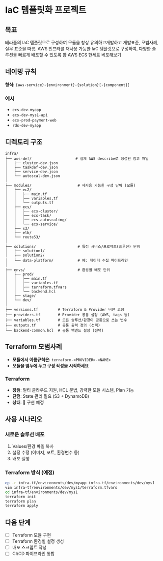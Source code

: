 # IaC 템플릿화 프로젝트  

## 목표
테라폼의 IaC 템플릿으로 구성하여 모듈을 항상 유의하고개발하고 개발표준, 모범사례, 실무 표준을 따름.
AWS 인프라를 재사용 가능한 IaC 템플릿으로 구성하여, 다양한 솔루션을 빠르게 배포할 수 있도록 함
AWS ECS 한세트 베포해보기

## 네이밍 규칙
**형식**: `{aws-service}-{environment}-{solution}[-{component}]`

### 예시
- `ecs-dev-myapp`
- `ecs-dev-mys1-api`
- `ecs-prod-payment-web`
- `rds-dev-myapp`

## 디렉토리 구조

```
infra/          
├── aws-def/                    # 실제 AWS describe로 생성된 참고 파일          
│   ├── cluster-dev.json            
│   ├── taskdef-dev.json            
│   ├── service-dev.json            
│   └── autoscal-dev.json           
│           
├── modules/                     # 재사용 가능한 구성 단위 (모듈)           
│   ├── ec2/            
│   │   ├── main.tf         
│   │   ├── variables.tf            
│   │   └── outputs.tf          
│   ├── ecs/            
│   │   ├── ecs-cluster/            
│   │   ├── ecs-task/           
│   │   ├── ecs-autoscaling/            
│   │   └── ecs-service/            
│   ├── s3/         
│   ├── elb/            
│   └── route53/            
│           
├── solutions/                   # 특정 서비스/프로젝트(솔루션) 단위                          
│   ├── solution1/                  
│   ├── solution2/                  
│   └── data-platform/           # 예: 데이터 수집 파이프라인
│           
├── envs/                        # 환경별 배포 단위         
│   ├── prod/           
│   │   ├── main.tf         
│   │   ├── variables.tf            
│   │   ├── terraform.tfvars            
│   │   └── backend.hcl         
│   ├── stage/          
│   └── dev/            
│           
├── versions.tf         # Terraform & Provider 버전 고정        
├── providers.tf        # Provider 공통 설정 (AWS, tags 등)     
├── variables.tf        # 모든 솔루션/환경이 공통으로 쓰는 변수     
├── outputs.tf          # 공통 출력 정의 (선택)     
└── backend-common.hcl  # 공통 백엔드 설정 (선택)       

```

## Terraform 모범사례
- **모듈에서 이름규칙은**: `terraform-<PROVIDER>-<NAME>`
- **모듈을 염두에 두고 구성 작성을 시작하세요**



### Terraform
- **장점**: 멀티 클라우드 지원, HCL 문법, 강력한 모듈 시스템, Plan 기능
- **단점**: State 관리 필요 (S3 + DynamoDB)
- **상태**: 🔄 구현 예정

## 사용 시나리오

### 새로운 솔루션 배포
1. Values/환경 파일 복사
2. 설정 수정 (이미지, 포트, 환경변수 등)
3. 배포 실행



### Terraform 방식 (예정)
```bash
cp -r infra-tf/environments/dev/myapp infra-tf/environments/dev/mys1
vim infra-tf/environments/dev/mys1/terraform.tfvars
cd infra-tf/environments/dev/mys1
terraform init
terraform plan
terraform apply
```

## 다음 단계
- [ ] Terraform 모듈 구현
- [ ] Terraform 환경별 설정 생성
- [ ] 배포 스크립트 작성
- [ ] CI/CD 파이프라인 통합